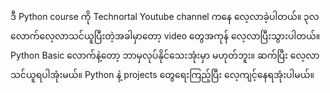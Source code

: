 ဒီ Python course ကို Technortal Youtube channel ကနေ လေ့လာခဲ့ပါတယ်။
၃လလောက်လေ့လာသင်ယူပြီးတဲ့အခါမှာတော့ video တွေအကုန် လေ့လာပြီးသွားပါတယ်။
Python Basic လောက်နဲ့တော့ ဘာမှလုပ်နိုင်သေးအုံးမှာ မဟုတ်ဘူး။ ဆက်ပြီး လေ့လာသင်ယူရပါအုံးမယ်။
Python နဲ့ projects တွေရေးကြည့်ပြီး လေ့ကျင့်နေရအုံးပါမယ်။
